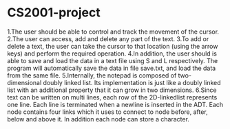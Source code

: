 # CS2001-project

1.The user should be able to control and track the movement of the cursor.
2.The user can access, add and delete any part of the text.
3.To add or delete a text, the user can take the cursor to that location (using the arrow keys) and perform the
required operation. 
4.In addition, the user should is able to save and load the data in a text file using S and L respectively. The
program will automatically save the data in file save.txt, and load the data from the same file.
5.Internally, the notepad is composed of two-dimensional doubly linked list. Its implementation is just like
a doubly linked list with an additional property that it can grow in two dimensions. 
6.Since text can be written on multi lines, each row of the 2D-linkedlist represents one line. Each line is terminated when a
newline is inserted in the ADT. Each node contains four links which it uses to connect to node before,
after, below and above it. In addition each node can store a character.
